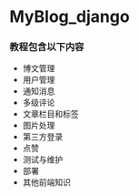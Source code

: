 # MyBlog_django

### 教程包含以下内容


- 博文管理
- 用户管理
- 通知消息
- 多级评论
- 文章栏目和标签
- 图片处理
- 第三方登录
- 点赞
- 测试与维护
- 部署
- 其他前端知识
